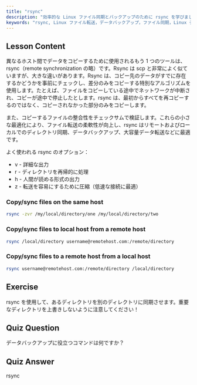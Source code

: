 ```yaml
---
title: "rsync"
description: "効率的な Linux ファイル同期とバックアップのために rsync を学びましょう。rsync コマンドとオプションを使用して、リモートおよびローカルのデータ転送を理解します。Linux スキルを向上させましょう！"
keywords: "rsync, Linux ファイル転送，データバックアップ，ファイル同期，Linux チュートリアル，rsync コマンド，初心者，ガイド"
---
```


## Lesson Content

異なるホスト間でデータをコピーするために使用されるもう 1 つのツールは、rsync（remote synchronization の略）です。Rsync は scp と非常によく似ていますが、大きな違いがあります。Rsync は、コピー先のデータがすでに存在するかどうかを事前にチェックし、差分のみをコピーする特別なアルゴリズムを使用します。たとえば、ファイルをコピーしている途中でネットワークが中断され、コピーが途中で停止したとします。rsync は、最初からすべてを再コピーするのではなく、コピーされなかった部分のみをコピーします。

また、コピーするファイルの整合性をチェックサムで検証します。これらの小さな最適化により、ファイル転送の柔軟性が向上し、rsync はリモートおよびローカルでのディレクトリ同期、データバックアップ、大容量データ転送などに最適です。

よく使われる rsync のオプション：

- v - 詳細な出力
- r - ディレクトリを再帰的に処理
- h - 人間が読める形式の出力
- z - 転送を容易にするために圧縮（低速な接続に最適）

### Copy/sync files on the same host

```bash
rsync -zvr /my/local/directory/one /my/local/directory/two
```

### Copy/sync files to local host from a remote host

```bash
rsync /local/directory username@remotehost.com:/remote/directory
```

### Copy/sync files to a remote host from a local host

```bash
rsync username@remotehost.com:/remote/directory /local/directory
```

## Exercise

rsync を使用して、あるディレクトリを別のディレクトリに同期させます。重要なディレクトリを上書きしないように注意してください！

## Quiz Question

データバックアップに役立つコマンドは何ですか？

## Quiz Answer

rsync
